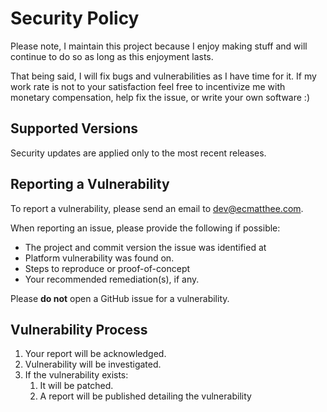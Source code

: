 # Security Policy

Please note, I maintain this project because I enjoy making stuff
and will continue to do so as long as this enjoyment lasts.

That being said, I will fix bugs and vulnerabilities as I have
time for it. If my work rate is not to your satisfaction feel
free to incentivize me with monetary compensation, help fix 
the issue, or write your own software :)

## Supported Versions

Security updates are applied only to the most recent releases.

## Reporting a Vulnerability

To report a vulnerability, please send an email to dev@ecmatthee.com.

When reporting an issue, please provide the following if possible:
+ The project and commit version the issue was identified at
+ Platform vulnerability was found on. 
+ Steps to reproduce or proof-of-concept
+ Your recommended remediation(s), if any.

Please **do not** open a GitHub issue for a vulnerability.

## Vulnerability Process

1. Your report will be acknowledged.
2. Vulnerability will be investigated.
3. If the vulnerability exists:
    1. It will be patched.
	2. A report will be published detailing the vulnerability

